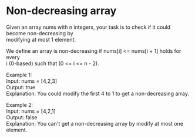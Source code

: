 # Non-decreasing array

Given an array nums with n integers, your task is to check if it could become non-decreasing by<br> modifying at most 1 element.

We define an array is non-decreasing if nums[i] <= nums[i + 1] holds for every<br> i (0-based) such that (0 <= i <= n - 2).

Example 1:<br>
Input: nums = [4,2,3]<br>
Output: true<br>
Explanation: You could modify the first 4 to 1 to get a non-decreasing array.<br>

Example 2:<br>
Input: nums = [4,2,1]<br>
Output: false<br>
Explanation: You can't get a non-decreasing array by modify at most one element.<br>

 
